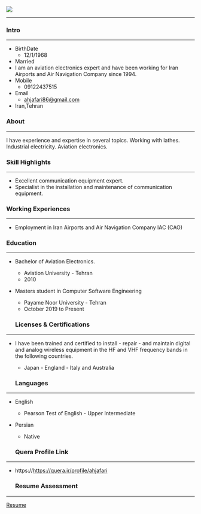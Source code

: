 <Html>
<Body>
<image src="https://avatars0.githubusercontent.com/u/68999179?s=400&u=553ebb0d6cf407bc62c0b837e8a73a7f7b875620&v=4.jpg">
</body>
</html>

---
  
### Intro

  ---
  
+ BirthDate
  - 12/1/1968
+ Married
+ I am an aviation electronics expert and have been working for Iran Airports and Air Navigation Company since 1994.
+ Mobile
  - 09122437515
+ Email
  - ahjafari86@gmail.com
+ Iran,Tehran 

### About

---

I have experience and expertise in several topics.
Working with lathes.
Industrial electricity.
Aviation electronics.

### Skill Highlights

---

+ Excellent communication equipment expert.
+ Specialist in the installation and maintenance of communication equipment.


### Working Experiences

---

+ Employment in Iran Airports and Air Navigation Company IAC (CAO)

  
### Education

---

+ Bachelor of Aviation Electronics.
  - Aviation University - Tehran
  - 2010
  
+ Masters student in Computer Software Engineering
  - Payame Noor University - Tehran
  - October 2019 to Present
  
  ### Licenses & Certifications

--- 

+ I have been trained and certified to install - repair - and maintain digital and analog wireless equipment in the HF and VHF frequency bands in the following countries.

  - Japan - England - Italy and Australia

  ### Languages

---

+ English 
  - Pearson Test of English - Upper Intermediate
+ Persian
  - Native
  
  ### Quera Profile Link

---

+ https://https://quera.ir/profile/ahjafari

  ### Resume Assessment

---

[Resume](/assessment/AR_CV_CheckList_AR_3983.pdf)

  
 
